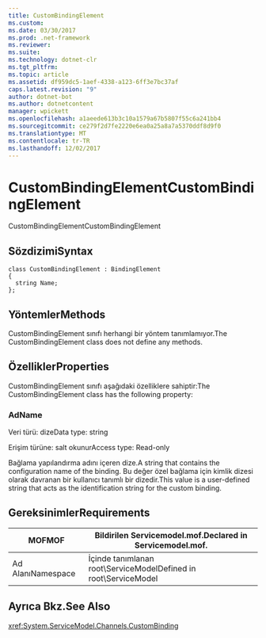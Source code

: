 ```yaml
---
title: CustomBindingElement
ms.custom: 
ms.date: 03/30/2017
ms.prod: .net-framework
ms.reviewer: 
ms.suite: 
ms.technology: dotnet-clr
ms.tgt_pltfrm: 
ms.topic: article
ms.assetid: df959dc5-1aef-4338-a123-6ff3e7bc37af
caps.latest.revision: "9"
author: dotnet-bot
ms.author: dotnetcontent
manager: wpickett
ms.openlocfilehash: a1aeede613b3c10a1579a67b5807f55c6a241bb4
ms.sourcegitcommit: ce279f2d7fe2220e6ea0a25a8a7a5370ddf8d9f0
ms.translationtype: MT
ms.contentlocale: tr-TR
ms.lasthandoff: 12/02/2017
---
```

# <a name="custombindingelement"></a><span data-ttu-id="66eb2-102">CustomBindingElement</span><span class="sxs-lookup"><span data-stu-id="66eb2-102">CustomBindingElement</span></span>
<span data-ttu-id="66eb2-103">CustomBindingElement</span><span class="sxs-lookup"><span data-stu-id="66eb2-103">CustomBindingElement</span></span>  
  
## <a name="syntax"></a><span data-ttu-id="66eb2-104">Sözdizimi</span><span class="sxs-lookup"><span data-stu-id="66eb2-104">Syntax</span></span>  
  
```  
class CustomBindingElement : BindingElement  
{  
  string Name;  
};  
```  
  
## <a name="methods"></a><span data-ttu-id="66eb2-105">Yöntemler</span><span class="sxs-lookup"><span data-stu-id="66eb2-105">Methods</span></span>  
 <span data-ttu-id="66eb2-106">CustomBindingElement sınıfı herhangi bir yöntem tanımlamıyor.</span><span class="sxs-lookup"><span data-stu-id="66eb2-106">The CustomBindingElement class does not define any methods.</span></span>  
  
## <a name="properties"></a><span data-ttu-id="66eb2-107">Özellikler</span><span class="sxs-lookup"><span data-stu-id="66eb2-107">Properties</span></span>  
 <span data-ttu-id="66eb2-108">CustomBindingElement sınıfı aşağıdaki özelliklere sahiptir:</span><span class="sxs-lookup"><span data-stu-id="66eb2-108">The CustomBindingElement class has the following property:</span></span>  
  
### <a name="name"></a><span data-ttu-id="66eb2-109">Ad</span><span class="sxs-lookup"><span data-stu-id="66eb2-109">Name</span></span>  
 <span data-ttu-id="66eb2-110">Veri türü: dize</span><span class="sxs-lookup"><span data-stu-id="66eb2-110">Data type: string</span></span>  
  
 <span data-ttu-id="66eb2-111">Erişim türüne: salt okunur</span><span class="sxs-lookup"><span data-stu-id="66eb2-111">Access type: Read-only</span></span>  
  
 <span data-ttu-id="66eb2-112">Bağlama yapılandırma adını içeren dize.</span><span class="sxs-lookup"><span data-stu-id="66eb2-112">A string that contains the configuration name of the binding.</span></span> <span data-ttu-id="66eb2-113">Bu değer özel bağlama için kimlik dizesi olarak davranan bir kullanıcı tanımlı bir dizedir.</span><span class="sxs-lookup"><span data-stu-id="66eb2-113">This value is a user-defined string that acts as the identification string for the custom binding.</span></span>  
  
## <a name="requirements"></a><span data-ttu-id="66eb2-114">Gereksinimler</span><span class="sxs-lookup"><span data-stu-id="66eb2-114">Requirements</span></span>  
  
|<span data-ttu-id="66eb2-115">MOF</span><span class="sxs-lookup"><span data-stu-id="66eb2-115">MOF</span></span>|<span data-ttu-id="66eb2-116">Bildirilen Servicemodel.mof.</span><span class="sxs-lookup"><span data-stu-id="66eb2-116">Declared in Servicemodel.mof.</span></span>|  
|---------|-----------------------------------|  
|<span data-ttu-id="66eb2-117">Ad Alanı</span><span class="sxs-lookup"><span data-stu-id="66eb2-117">Namespace</span></span>|<span data-ttu-id="66eb2-118">İçinde tanımlanan root\ServiceModel</span><span class="sxs-lookup"><span data-stu-id="66eb2-118">Defined in root\ServiceModel</span></span>|  
  
## <a name="see-also"></a><span data-ttu-id="66eb2-119">Ayrıca Bkz.</span><span class="sxs-lookup"><span data-stu-id="66eb2-119">See Also</span></span>  
 <xref:System.ServiceModel.Channels.CustomBinding>
